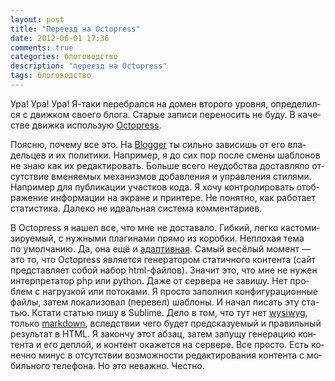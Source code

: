 ```yaml
---
layout: post
title: "Переезд на Octopress"
date: 2012-06-01 17:36
comments: true
categories: блоговодство
description: "переезд на Octopress"
tags: блоговодство
---
```

Ура! Ура! Ура! Я-та­ки пе­ре­брал­ся на&nbsp;до­мен вто­ро­го уров­ня, опре­де­лил­ся с&nbsp;движ­ком сво­е­го бло­га. Ста­рые за­пи­си пе­ре­но­сить не&nbsp;бу­ду. В&nbsp;ка­че­стве движ­ка ис­поль­зую [Octopress](http://octopress.org/). 

По­яс­ню, по­че­му все это. На&nbsp;[Blogger](http://blogger.com/) ты&nbsp;силь­но за­ви­сишь от&nbsp;его вла­дель­цев и&nbsp;их&nbsp;по­ли­ти­ки. На­при­мер, я&nbsp;до&nbsp;сих пор по­сле сме­ны шаб­ло­нов не&nbsp;знаю как их&nbsp;ре­дак­ти­ро­вать. Боль­ше все­го неудоб­ства до­став­ля­ло от­сут­ствие вме­ня­е­мых ме­ха­низ­мов до­бав­ле­ния и&nbsp;управ­ле­ния сти­ля­ми. На­при­мер для пуб­ли­ка­ции участ­ков ко­да. Я&nbsp;хо­чу кон­тро­ли­ро­вать отоб­ра­же­ние ин­фор­ма­ции на&nbsp;экране и&nbsp;прин­те­ре. Не&nbsp;по­нят­но, как ра­бо­та­ет ста­ти­сти­ка. Да­ле­ко не&nbsp;иде­аль­ная си­сте­ма ком­мен­та­ри­ев.
<!--more-->

В&nbsp;Octopress я&nbsp;на­шел все, что мне не&nbsp;до­ста­ва­ло. Гиб­кий, лег­ко ка­сто­ми­зи­ру­е­мый, с&nbsp;нуж­ны­ми пла­ги­на­ми пря­мо из&nbsp;ко­роб­ки. Непло­хая те­ма по&nbsp;умол­ча­нию. Да, она ещё и&nbsp;[адап­тив­ная](http://ru.wikipedia.org/wiki/%D0%90%D0%B4%D0%B0%D0%BF%D1%82%D0%B8%D0%B2%D0%BD%D1%8B%D0%B9_%D0%B2%D0%B5%D0%B1-%D0%B4%D0%B8%D0%B7%D0%B0%D0%B9%D0%BD). Са­мый ве­сё­лый мо­мент&nbsp;— это&nbsp;то, что Octopress яв­ля­ет­ся ге­не­ра­то­ром ста­тич­но­го кон­тен­та (сайт пред­став­ля­ет со­бой на­бор html-фай­лов). Зна­чит это, что мне не&nbsp;ну­жен ин­тер­пре­та­тор php или python. Да­же от&nbsp;сер­ве­ра не&nbsp;за­ви­шу. Нет про­блем с&nbsp;на­груз­кой или по­то­ка­ми. Я&nbsp;про­сто за­пол­нил кон­фи­гу­ра­ци­он­ные фай­лы, за­тем ло­ка­ли­зо­вал (пе­ре­вел) шаб­ло­ны. И&nbsp;на­чал пи­сать эту ста­тью. Кста­ти ста­тью пи­шу в&nbsp;Sublime. Де­ло в&nbsp;том, что тут нет [wysiwyg](http://ru.wikipedia.org/wiki/WYSIWYG), толь­ко [markdown](http://ru.wikipedia.org/wiki/Markdown), вслед­ствии че­го бу­дет пред­ска­зу­е­мый и&nbsp;пра­виль­ный ре­зуль­тат в&nbsp;HTML. Я&nbsp;за­кон­чу этот аб­зац, за­тем за­пу­щу ге­не­ра­цию кон­тен­та и&nbsp;его де­п­лой, и&nbsp;кон­тент ока­жет­ся на&nbsp;сер­ве­ре. Все про­сто. Есть ко­неч­но ми­нус в&nbsp;от­сут­ствии воз­мож­но­сти ре­дак­ти­ро­ва­ния кон­тен­та с&nbsp;мо­биль­но­го те­ле­фо­на. Но&nbsp;это неваж­но. Чест­но. 



